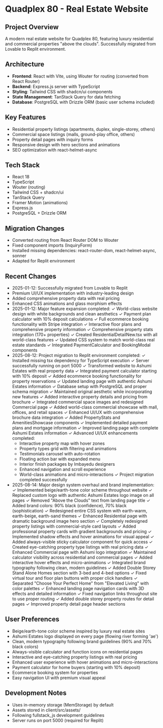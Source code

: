 # Quadplex 80 - Real Estate Website

## Project Overview
A modern real estate website for Quadplex 80, featuring luxury residential and commercial properties "above the clouds". Successfully migrated from Lovable to Replit environment.

## Architecture
- **Frontend**: React with Vite, using Wouter for routing (converted from React Router)
- **Backend**: Express.js server with TypeScript
- **Styling**: Tailwind CSS with shadcn/ui components
- **State Management**: TanStack Query for data fetching
- **Database**: PostgreSQL with Drizzle ORM (basic user schema included)

## Key Features
- Residential property listings (apartments, duplex, single-storey, others)
- Commercial space listings (malls, ground-play office, others)
- Property detail pages with inquiry forms
- Responsive design with hero sections and animations
- SEO optimization with react-helmet-async

## Tech Stack
- React 18
- TypeScript
- Wouter (routing)
- Tailwind CSS + shadcn/ui
- TanStack Query
- Framer Motion (animations)
- Express.js
- PostgreSQL + Drizzle ORM

## Migration Changes
- Converted routing from React Router DOM to Wouter
- Fixed component imports (InquiryForm)
- Installed missing dependencies: react-router-dom, react-helmet-async, sonner
- Adapted for Replit environment

## Recent Changes
- 2025-01-12: Successfully migrated from Lovable to Replit
- Premium UI/UX implementation with industry-leading design
- Added comprehensive property data with real pricing
- Enhanced CSS animations and glass morphism effects
- 2025-01-12: Major feature expansion completed:
  ✓ World-class website design with white backgrounds and clean aesthetics
  ✓ Payment plan calculator with 10% deposit calculations
  ✓ Full ecommerce booking functionality with Stripe integration
  ✓ Interactive floor plans and comprehensive property information
  ✓ Comprehensive property stats integration (170+ properties)
  ✓ Created ResidentialDetailNew.tsx with all world-class features
  ✓ Updated CSS system to match world-class real estate standards
  ✓ Integrated PaymentCalculator and BookingModal components
- 2025-08-12: Project migration to Replit environment completed:
  ✓ Installed missing tsx dependency for TypeScript execution
  ✓ Server successfully running on port 5000
  ✓ Transformed website to Ashumi Estates with real property data
  ✓ Integrated payment calculator starting with 10% deposit
  ✓ Added ecommerce booking functionality for property reservations
  ✓ Updated landing page with authentic Ashumi Estates information
  ✓ Database setup with PostgreSQL and proper schema migration
  ✓ Maintained original aesthetic while incorporating new features
  ✓ Added interactive property details and pricing from brochure
  ✓ Integrated commercial space images and redesigned Commercial page
  ✓ Added world-class commercial showcase with mall, offices, and retail spaces
  ✓ Enhanced UI/UX with comprehensive brochure data integration
  ✓ Added PropertyStats and AmenitiesShowcase components
  ✓ Implemented detailed payment plans and mortgage information
  ✓ Improved landing page with complete Ashumi Estates information
  ✓ Advanced UI/UX enhancements completed:
    - Interactive property map with hover zones
    - Property types grid with filtering and animations  
    - Testimonials carousel with auto-rotation
    - Floating action bar with expanded menu
    - Interior finish packages by Imbayedu designers
    - Enhanced navigation and scroll experience
    - World-class animations and micro-interactions
  ✓ Project migration completed successfully
- 2025-08-14: Major design system overhaul and brand implementation:
  ✓ Implemented beige/earth-tone color scheme throughout website
  ✓ Replaced custom logo with authentic Ashumi Estates logo image on all pages
  ✓ Removed "Above the Clouds" text from landing page title
  ✓ Added brand colors: 90% black (confidence), 70% black (sophistication)
  ✓ Redesigned entire CSS system with earth-warm, earth-beige, earth-sand themes
  ✓ Enhanced Residential page with dramatic background image hero section
  ✓ Completely redesigned property listings with commercial-style card layouts
  ✓ Added professional property cards with gradient backgrounds and pricing
  ✓ Implemented shadow effects and hover animations for visual appeal
  ✓ Added always-visible sticky calculator component for quick access
  ✓ Created eye-catching property type listings with real pricing data
  ✓ Enhanced Commercial page with Ashumi logo integration
  ✓ Maintained calculator visibility across residential and commercial pages
  ✓ Added interactive hover effects and micro-animations
  ✓ Integrated brand typography following clean, modern guidelines
  ✓ Added Double Storey Stand Alone Homes section with 3-bed and 4-bed options
  ✓ Fixed virtual tour and floor plan buttons with proper click handlers
  ✓ Separated "Choose Your Perfect Home" from "Elevated Living" with color palettes
  ✓ Enhanced landing page navigation cards with 3D effects and detailed information
  ✓ Fixed navigation links throughout site to use proper routing
  ✓ Added double storey property routes for detail pages
  ✓ Improved property detail page header sections

## User Preferences
- Beige/earth-tone color scheme inspired by luxury real estate sites
- Ashumi Estates logo displayed on every page (flowing river forming 'ae')
- Clean, modern typography following brand guidelines (90% and 70% black colors)
- Always-visible calculator and function icons on residential pages
- Interactive and eye-catching property listings with real pricing
- Enhanced user experience with hover animations and micro-interactions
- Payment calculator for home buyers (starting with 10% deposit)
- Ecommerce booking system for properties
- Easy navigation UI with premium visual appeal

## Development Notes
- Uses in-memory storage (MemStorage) by default
- Assets stored in client/src/assets/
- Following fullstack_js development guidelines
- Server runs on port 5000 (required for Replit)